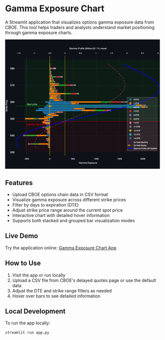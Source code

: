 # Gamma Exposure Chart

A Streamlit application that visualizes options gamma exposure data from CBOE. This tool helps traders and analysts understand market positioning through gamma exposure charts.

![Gamma Exposure Chart Example](chart.png)

## Features

- Upload CBOE options chain data in CSV format
- Visualize gamma exposure across different strike prices
- Filter by days to expiration (DTE)
- Adjust strike price range around the current spot price
- Interactive chart with detailed hover information
- Supports both stacked and grouped bar visualization modes

## Live Demo

Try the application online: [Gamma Exposure Chart App](https://gamma-chart.streamlit.app)

## How to Use

1. Visit the app or run locally
2. Upload a CSV file from CBOE's delayed quotes page or use the default data
3. Adjust the DTE and strike range filters as needed
4. Hover over bars to see detailed information

## Local Development

To run the app locally:

```bash
streamlit run app.py
```
